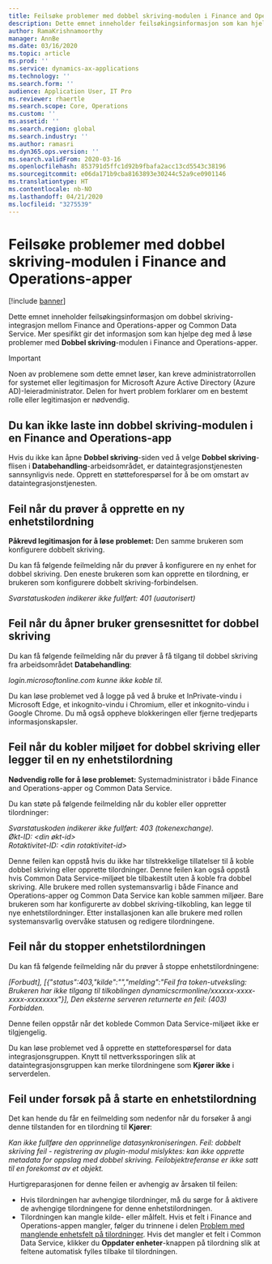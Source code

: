 ```yaml
---
title: Feilsøke problemer med dobbel skriving-modulen i Finance and Operations-apper
description: Dette emnet inneholder feilsøkingsinformasjon som kan hjelpe deg med å løse problemer med dobbel skriving-modulen i Finance and Operations-apper.
author: RamaKrishnamoorthy
manager: AnnBe
ms.date: 03/16/2020
ms.topic: article
ms.prod: ''
ms.service: dynamics-ax-applications
ms.technology: ''
ms.search.form: ''
audience: Application User, IT Pro
ms.reviewer: rhaertle
ms.search.scope: Core, Operations
ms.custom: ''
ms.assetid: ''
ms.search.region: global
ms.search.industry: ''
ms.author: ramasri
ms.dyn365.ops.version: ''
ms.search.validFrom: 2020-03-16
ms.openlocfilehash: 853791d5ffc1d92b9fbafa2acc13cd5543c38196
ms.sourcegitcommit: e06da171b9cba8163893e30244c52a9ce0901146
ms.translationtype: HT
ms.contentlocale: nb-NO
ms.lasthandoff: 04/21/2020
ms.locfileid: "3275539"
---
```

# <a name="troubleshoot-issues-with-the-dual-write-module-in-finance-and-operations-apps"></a>Feilsøke problemer med dobbel skriving-modulen i Finance and Operations-apper

[!include [banner](../../includes/banner.md)]

Dette emnet inneholder feilsøkingsinformasjon om dobbel skriving-integrasjon mellom Finance and Operations-apper og Common Data Service. Mer spesifikt gir det informasjon som kan hjelpe deg med å løse problemer med **Dobbel skriving**-modulen i Finance and Operations-apper.

> [!IMPORTANT]
> Noen av problemene som dette emnet løser, kan kreve administratorrollen for systemet eller legitimasjon for Microsoft Azure Active Directory (Azure AD)-leieradministrator. Delen for hvert problem forklarer om en bestemt rolle eller legitimasjon er nødvendig.

## <a name="you-cant-load-the-dual-write-module-in-a-finance-and-operations-app"></a>Du kan ikke laste inn dobbel skriving-modulen i en Finance and Operations-app

Hvis du ikke kan åpne **Dobbel skriving**-siden ved å velge **Dobbel skriving**-flisen i **Databehandling**-arbeidsområdet, er dataintegrasjonstjenesten sannsynligvis nede. Opprett en støtteforespørsel for å be om omstart av dataintegrasjonstjenesten.

## <a name="error-when-you-try-to-create-a-new-entity-map"></a>Feil når du prøver å opprette en ny enhetstilordning

**Påkrevd legitimasjon for å løse problemet:** Den samme brukeren som konfigurere dobbelt skriving.

Du kan få følgende feilmelding når du prøver å konfigurere en ny enhet for dobbel skriving. Den eneste brukeren som kan opprette en tilordning, er brukeren som konfigurere dobbelt skriving-forbindelsen.

*Svarstatuskoden indikerer ikke fullført: 401 (uautorisert)*


## <a name="error-when-you-open-the-dual-write-user-interface"></a>Feil når du åpner bruker grensesnittet for dobbel skriving

Du kan få følgende feilmelding når du prøver å få tilgang til dobbel skriving fra arbeidsområdet **Databehandling**:

*login.microsoftonline.com kunne ikke koble til.*

Du kan løse problemet ved å logge på ved å bruke et InPrivate-vindu i Microsoft Edge, et inkognito-vindu i Chromium, eller et inkognito-vindu i Google Chrome. Du må også oppheve blokkeringen eller fjerne tredjeparts informasjonskapsler.

## <a name="error-when-you-link-the-environment-for-dual-write-or-add-a-new-entity-mapping"></a>Feil når du kobler miljøet for dobbel skriving eller legger til en ny enhetstilordning

**Nødvendig rolle for å løse problemet:** Systemadministrator i både Finance and Operations-apper og Common Data Service.

Du kan støte på følgende feilmelding når du kobler eller oppretter tilordninger:

*Svarstatuskoden indikerer ikke fullført: 403 (tokenexchange).<br> Økt-ID: \<din økt-id\><br> Rotaktivitet-ID: \<din rotaktivitet-id\>*

Denne feilen kan oppstå hvis du ikke har tilstrekkelige tillatelser til å koble dobbel skriving eller opprette tilordninger. Denne feilen kan også oppstå hvis Common Data Service-miljøet ble tilbakestilt uten å koble fra dobbel skriving. Alle brukere med rollen systemansvarlig i både Finance and Operations-apper og Common Data Service kan koble sammen miljøer. Bare brukeren som har konfigurerte av dobbel skriving-tilkobling, kan legge til nye enhetstilordninger. Etter installasjonen kan alle brukere med rollen systemansvarlig overvåke statusen og redigere tilordningene.

## <a name="error-when-you-stop-the-entity-mapping"></a>Feil når du stopper enhetstilordningen

Du kan få følgende feilmelding når du prøver å stoppe enhetstilordningene:

*\[Forbudt\], \[{"status":403,"kilde":"","melding":"Feil fra token-utveksling: Brukeren har ikke tilgang til tilkoblingen dynamicscrmonline/xxxxxx-xxxx-xxxx-xxxxxxxx"}\], Den eksterne serveren returnerte en feil: (403) Forbidden.*

Denne feilen oppstår når det koblede Common Data Service-miljøet ikke er tilgjengelig.

Du kan løse problemet ved å opprette en støtteforespørsel for data integrasjonsgruppen. Knytt til nettverkssporingen slik at dataintegrasjonsgruppen kan merke tilordningene som **Kjører ikke** i serverdelen.

## <a name="error-while-trying-to-start-an-entity-mapping"></a>Feil under forsøk på å starte en enhetstilordning

Det kan hende du får en feilmelding som nedenfor når du forsøker å angi denne tilstanden for en tilordning til **Kjører**:

*Kan ikke fullføre den opprinnelige datasynkroniseringen. Feil: dobbelt skriving feil - registrering av plugin-modul mislyktes: kan ikke opprette metadata for oppslag med dobbel skriving. Feilobjektreferanse er ikke satt til en forekomst av et objekt.*

Hurtigreparasjonen for denne feilen er avhengig av årsaken til feilen:

+ Hvis tilordningen har avhengige tilordninger, må du sørge for å aktivere de avhengige tilordningene for denne enhetstilordningen.
+ Tilordningen kan mangle kilde- eller målfelt. Hvis et felt i Finance and Operations-appen mangler, følger du trinnene i delen [Problem med manglende enhetsfelt på tilordninger](dual-write-troubleshooting-finops-upgrades.md#missing-entity-fields-issue-on-maps). Hvis det mangler et felt i Common Data Service, klikker du **Oppdater enheter**-knappen på tilordning slik at feltene automatisk fylles tilbake til tilordningen.
